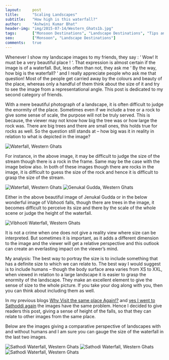 ```yaml
---
layout:     post
title:      "Scaling Landscapes"
subtitle:   "How high is this waterfall?"
author:     "Ashwini Kumar Bhat"
header-img: "img/2015-07-14/Western_Ghats1b.jpg"
tags:		["Monsoon Destinations", "Landscape Destinations", "Tips and Tricks"]
seo:		["Monsoon", "Landscape Destinations"]
comments:   true
---
```


<p>Whenever I show my landscape images to my friends, they say : ‘ Wow! It must be a very beautiful place ! ‘. That expression is almost certain if the image is of a waterfall. But, less often than not, they ask me ‘ By the way, how big is the waterfall? ‘ and I really appreciate people who ask me that question! Most of the people get carried away by the colours and beauty of the place, whereas only a handful of them think about the size of it and try to see the image from a representational angle. This post is dedicated to my second category of friends.</p>

<p>With a mere beautiful photograph of a landscape, it is often difficult to judge the enormity of the place. Sometimes even if we include a tree or a rock to give some sense of scale, the purpose will not be truly served. This is because, the viewer may not know how big the tree was or how large the rock was. There are big trees and there are small ones, this holds true for rocks as well. So the question still stands at – how big was it in reality in relation to what is depicted in the image?</p>

<img src="{{ site.baseurl}}/img/2015-07-14/Western_Ghats1a.jpg" alt="Waterfall, Western Ghats">

<p>For instance, in the above image, it may be difficult to judge the size of the stream though there is a rock in the frame. Same may be the case with the image below also. In both of these images though there are rocks in the image, it is difficult to guess the size of the rock and hence it is difficult to grasp the size of the stream.</p>

<img src="{{ site.baseurl}}/img/2015-07-14/Western_Ghats1b.jpg" alt="Waterfall, Western Ghats">
<img src="{{ site.baseurl}}/img/2015-07-14/Western_Ghats2a.jpg" alt="Genukal Gudda, Western Ghats">

<p>Either in the above beautiful image of Jenukal Gudda or in the below wonderful image of Vibhooti falls, though there are trees in the image,  it becomes difficult to perceive its size and there by the scale of the whole scene or judge the height of the waterfall.</p>

<img src="{{ site.baseurl}}/img/2015-07-14/Western_Ghats2b.jpg" alt="Vibhooti Waterfall, Western Ghats">

<p>It is not a crime when one does not give a reality view where size can be interpreted. But sometimes it is important, as it adds a different dimension to the image and the viewer will get a relative perspective and this outlook  can create an everlasting impact on the viewer’s mind.</p>

<p>My analysis:  The best way to portray the size is to include something that has a definite size to which we can relate to. The best way I would suggest is to include humans – though the body surface area varies from XS to XXL, when viewed in relation to a large landscape it is easier to grasp the enormity of the landscape. They make an excellent element to give the sense of size to the whole picture. If you take your dog along with you, then you can think about including them as well.</p>

<p>In my previous blogs <a href="http://www.landscape-wizards.com/home/inspired-landscapes/why-visit-the-same-place-again">Why Visit the same place Again!?</a> and <a href="http://www.landscape-wizards.com/home/inspired-landscapes/yes-i-went-to-sathoddi-again">yes I went to Sathoddi again</a> the images have the same problem.  Hence I decided to give readers this post, giving a sense of height of the falls, so that they can relate to other images from the same place.</p>

<p>Below are the images giving a comparative perspective of landscapes with and without humans and I am sure you can gauge the size of the waterfall in the last two images.</p>  

<img src="{{ site.baseurl}}/img/2015-07-14/Western_Ghats1.jpg" alt="Sathodi Waterfall, Western Ghats">
<img src="{{ site.baseurl}}/img/2015-07-14/Western_Ghats2.jpg" alt="Sathodi Waterfall, Western Ghats">
<img src="{{ site.baseurl}}/img/2015-07-14/Western_Ghats3.jpg" alt="Sathodi Waterfall, Western Ghats">




